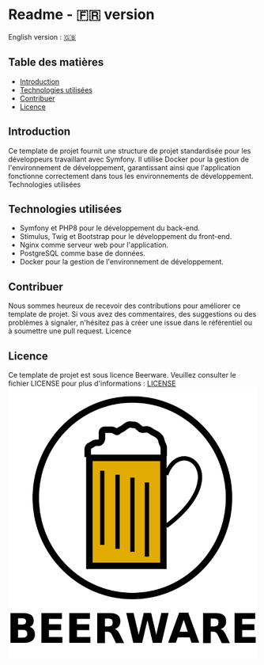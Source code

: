 # Readme - 🇫🇷 version

English version : [🇬🇧](wiki/en/Readme.md)
## Table des matières

- [Introduction](#introduction)
- [Technologies utilisées](#technologies-utilisées)
- [Contribuer](#contribuer)
- [Licence](#licence)

## Introduction
Ce template de projet fournit une structure de projet standardisée pour les développeurs travaillant avec Symfony. Il utilise Docker pour la gestion de l'environnement de développement, garantissant ainsi que l'application fonctionne correctement dans tous les environnements de développement.
Technologies utilisées

## Technologies utilisées

- Symfony et PHP8 pour le développement du back-end.
- Stimulus, Twig et Bootstrap pour le développement du front-end.
- Nginx comme serveur web pour l'application.
- PostgreSQL comme base de données.
- Docker pour la gestion de l'environnement de développement.

## Contribuer

Nous sommes heureux de recevoir des contributions pour améliorer ce template de projet. Si vous avez des commentaires, des suggestions ou des problèmes à signaler, n'hésitez pas à créer une issue dans le référentiel ou à soumettre une pull request.
Licence
## Licence

Ce template de projet est sous licence Beerware. 
Veuillez consulter le fichier LICENSE pour plus d'informations : [LICENSE](LICENSE.md)
![](./wiki/images/BeerWare_Logo.png)
